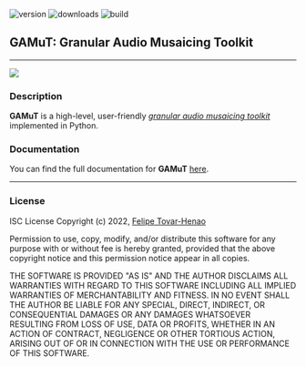 ![version](https://img.shields.io/pypi/v/gamut)
![downloads](https://img.shields.io/pypi/dm/gamut)
![build](https://img.shields.io/github/actions/workflow/status/felipetovarhenao/gamut/test.yaml?label=test)

## **GAMuT: Granular Audio Musaicing Toolkit**

---
<img src="https://felipetovarhenao.github.io/gamut/_images/gamut-logo.png" maxheight="500" width="auto">

### **Description**

**GAMuT** is a high-level, user-friendly [_granular audio musaicing toolkit_](https://www.francoispachet.fr/musaicing/) implemented in Python.

### **Documentation**  

You can find the full documentation for **GAMuT** [here](https://felipetovarhenao.github.io/gamut).

---

### **License**

ISC License
Copyright (c) 2022, [Felipe Tovar-Henao](https://www.felipe-tovar-henao.com/)

Permission to use, copy, modify, and/or distribute this software for any purpose with or without fee is hereby granted, provided that the above copyright notice and this permission notice appear in all copies.

THE SOFTWARE IS PROVIDED "AS IS" AND THE AUTHOR DISCLAIMS ALL WARRANTIES WITH REGARD TO THIS SOFTWARE INCLUDING ALL IMPLIED WARRANTIES OF MERCHANTABILITY AND FITNESS. IN NO EVENT SHALL THE AUTHOR BE LIABLE FOR ANY SPECIAL, DIRECT, INDIRECT, OR CONSEQUENTIAL DAMAGES OR ANY DAMAGES WHATSOEVER RESULTING FROM LOSS OF USE, DATA OR PROFITS, WHETHER IN AN ACTION OF CONTRACT, NEGLIGENCE OR OTHER TORTIOUS ACTION, ARISING OUT OF OR IN CONNECTION WITH THE USE OR PERFORMANCE OF THIS SOFTWARE.